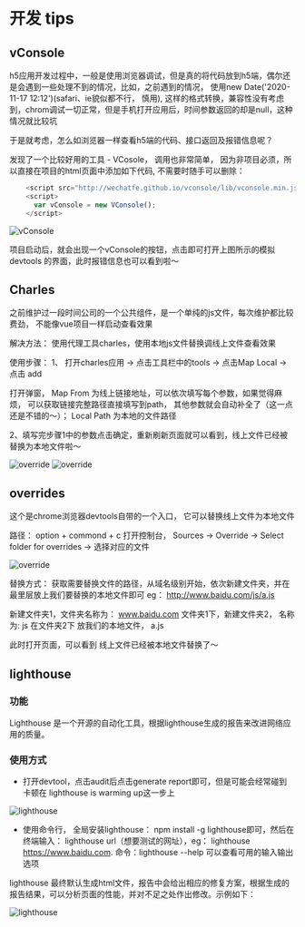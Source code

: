 # 开发 tips

## vConsole

h5应用开发过程中，一般是使用浏览器调试，但是真的将代码放到h5端，偶尔还是会遇到一些处理不到的情况，比如，之前遇到的情况， 使用new Date('2020-11-17 12:12')(safari、ie貌似都不行， 慎用), 这样的格式转换，兼容性没有考虑到，chrom调试一切正常，但是手机打开应用后，时间参数返回的却是null，这种情况就比较坑

于是就考虑，怎么如浏览器一样查看h5端的代码、接口返回及报错信息呢？

发现了一个比较好用的工具 - VCosole， 调用也非常简单， 因为非项目必须，所以直接在项目的html页面中添加如下代码, 不需要时随手可以删除：

```javascript
    <script src="http://wechatfe.github.io/vconsole/lib/vconsole.min.js?v=3.2.0"></script>
    <script>
      var vConsole = new VConsole();
    </script>
```

![vConsole](images/vConsole.jpeg)

项目启动后，就会出现一个vConsole的按钮，点击即可打开上图所示的模拟devtools 的界面，此时报错信息也可以看到啦～

## Charles

之前维护过一段时间公司的一个公共组件，是一个单纯的js文件，每次维护都比较费劲， 不能像vue项目一样启动查看效果

解决方法： 使用代理工具charles，使用本地js文件替换调线上文件查看效果

使用步骤：
1、 打开charles应用 -> 点击工具栏中的tools -> 点击Map Local -> 点击 add

打开弹窗， Map From 为线上链接地址，可以依次填写每个参数，如果觉得麻烦， 可以获取链接完整路径直接填写到path， 其他参数就会自动补全了（这一点还是不错的～）； Local Path 为本地的文件路径

2、填写完步骤1中的参数点击确定，重新刷新页面就可以看到，线上文件已经被替换为本地文件啦～

![override](images/charles0.png)
![override](images/charles1.png)

## overrides

这个是chrome浏览器devtools自带的一个入口， 它可以替换线上文件为本地文件

路径： option + commond + c 打开控制台， Sources -> Override -> Select folder for overrides -> 选择对应的文件

![override](images/override.png)

替换方式： 获取需要替换文件的路径，从域名级别开始，依次新建文件夹，并在最里层放上我们要替换的本地文件即可
eg： http://www.baidu.com/js/a.js

新建文件夹1，文件夹名称为： www.baidu.com
文件夹1下，新建文件夹2， 名称为: js
在文件夹2下 放我们的本地文件， a.js

此时打开页面，可以看到 线上文件已经被本地文件替换了～

## lighthouse

### 功能

Lighthouse 是一个开源的自动化工具，根据lighthouse生成的报告来改进网络应用的质量。



### 使用方式

+ 打开devtool，点击audit后点击generate report即可，但是可能会经常碰到 卡顿在 lighthouse is warming up这一步上
  
![lighthouse](images/devtool-lighthouse.jpg)

+ 使用命令行， 全局安装lighthouse： npm install -g lighthouse即可，然后在终端输入： lighthouse url（想要测试的网址），eg： lighthouse https://www.baidu.com. 命令：lighthouse --help 可以查看可用的输入输出选项

lighthouse 最终默认生成html文件，报告中会给出相应的修复方案，根据生成的报告结果，可以分析页面的性能，并对不足之处作出修改。示例如下：

![lighthouse](images/lighthouse.jpg)

